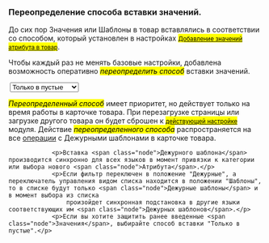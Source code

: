<h3 id="integro-override">Переопределение способа вставки значений.</h3>
                <p>До сих пор <span class="node">Значения</span> или <span class="node">Шаблоны</span> в товар вставлялись в соответствии со способом, который установлен в настройках <a class="anchor"
                        href="settings.html#settings-product"><mark><small>Добавление значений атрибута в товар</small></mark></a>.</p>
                <p>Чтобы каждый раз не менять базовые настройки, добавлена возможность оперативно <mark><em>переопределить способ</em></mark> вставки значений.</p>
                <select class="form-control" id="method-view" style="margin-left:3px; font-weight:normal; width:27%">
                    <option value="1" style="overflow:hidden;" white-space:nowrap;="" text-overflow:ellipsis;="">Очищать</option>
                    <option value="2" style="overflow:hidden;" white-space:nowrap;="" text-overflow:ellipsis;="">Не менять</option>
                    <option value="3" style="overflow:hidden;" white-space:nowrap;="" text-overflow:ellipsis;="">Заменять дежурным</option>
                    <option selected="" value="4" style="overflow:hidden;" white-space:nowrap;="" text-overflow:ellipsis;="">Только в пустые</option>
                </select>
                <p></p>
                <p><mark><em>Переопределенный способ</em></mark> имеет приоритет, но действует только на время работы в карточке товара. При перезагрузке страницы или загрузке другого товара он будет сброшен к <a class="anchor"
                        href="settings.html#settings-product"><mark><small>действующей настройке</small></mark></a> модуля. Действие <mark><em>переопределенного способа</em></mark> распространяется на все <a href="#integro-product"><span
                            class="text-danger font-italic">операции</span></a> с <span class="node">Дежурными шаблонами</span> в карточке товара.</p>

                <p>Вставка <span class="node">Дежурного шаблона</span> производится синхронно для всех языков в момент привязки к категории или выбора нового <span class="node">Атрибута</span>.</p>
                <p>Если фильтр переключен в положение "Дежурные", а переключатель управления видом списка находится в положении "Шаблоны", то в списке будут только <span class="node">Дежурные шаблоны</span> и в момент выбора из списка
                    произойдет синхронная подстановка в другие языки соответствующих им <span class="node">Дежурных шаблонов</span>.</p>
                <p>Если вы хотите защитить ранее введенные <span class="node">Значения</span>, выбирайте способ вставки "Только в пустые".</p>